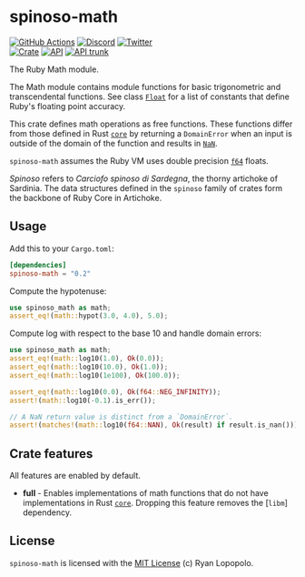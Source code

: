 # spinoso-math

[![GitHub Actions](https://github.com/artichoke/artichoke/workflows/CI/badge.svg)](https://github.com/artichoke/artichoke/actions)
[![Discord](https://img.shields.io/discord/607683947496734760)](https://discord.gg/QCe2tp2)
[![Twitter](https://img.shields.io/twitter/follow/artichokeruby?label=Follow&style=social)](https://twitter.com/artichokeruby)
<br>
[![Crate](https://img.shields.io/crates/v/spinoso-math.svg)](https://crates.io/crates/spinoso-math)
[![API](https://docs.rs/spinoso-math/badge.svg)](https://docs.rs/spinoso-math)
[![API trunk](https://img.shields.io/badge/docs-trunk-blue.svg)](https://artichoke.github.io/artichoke/spinoso_math/)

The Ruby Math module.

The Math module contains module functions for basic trigonometric and
transcendental functions. See class [`Float`] for a list of constants that
define Ruby's floating point accuracy.

This crate defines math operations as free functions. These functions differ
from those defined in Rust [`core`] by returning a `DomainError` when an input
is outside of the domain of the function and results in [`NaN`].

`spinoso-math` assumes the Ruby VM uses double precision [`f64`] floats.

_Spinoso_ refers to _Carciofo spinoso di Sardegna_, the thorny artichoke of
Sardinia. The data structures defined in the `spinoso` family of crates form the
backbone of Ruby Core in Artichoke.

## Usage

Add this to your `Cargo.toml`:

```toml
[dependencies]
spinoso-math = "0.2"
```

Compute the hypotenuse:

```rust
use spinoso_math as math;
assert_eq!(math::hypot(3.0, 4.0), 5.0);
```

Compute log with respect to the base 10 and handle domain errors:

```rust
use spinoso_math as math;
assert_eq!(math::log10(1.0), Ok(0.0));
assert_eq!(math::log10(10.0), Ok(1.0));
assert_eq!(math::log10(1e100), Ok(100.0));

assert_eq!(math::log10(0.0), Ok(f64::NEG_INFINITY));
assert!(math::log10(-0.1).is_err());

// A NaN return value is distinct from a `DomainError`.
assert!(matches!(math::log10(f64::NAN), Ok(result) if result.is_nan()));
```

## Crate features

All features are enabled by default.

- **full** - Enables implementations of math functions that do not have
  implementations in Rust [`core`]. Dropping this feature removes the [`libm`]
  dependency.

## License

`spinoso-math` is licensed with the [MIT License](../LICENSE) (c) Ryan Lopopolo.

[`float`]: https://ruby-doc.org/core-2.6.3/Float.html
[`core`]: https://doc.rust-lang.org/core/
[`nan`]: https://doc.rust-lang.org/std/primitive.f64.html#associatedconstant.NAN
[`f64`]: https://doc.rust-lang.org/std/primitive.f64.html
